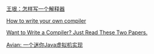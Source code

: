 [王垠：怎样写一个解释器](http://blog.sina.com.cn/s/blog_5d90e82f01018ge9.html)

[How to write your own compiler](http://staff.polito.it/silvano.rivoira/HowToWriteYourOwnCompiler.htm)


[Want to Write a Compiler? Just Read These Two Papers.](http://prog21.dadgum.com/30.html)

[Avian: 一个迷你Java虚拟机实现](http://oss.readytalk.com/avian/)
